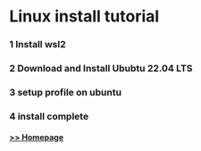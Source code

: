 # Linux install tutorial

### 1 Install wsl2

### 2 Download and Install Ububtu 22.04 LTS

### 3 setup profile on ubuntu

### 4 install complete

#### [>> Homepage](https://pkrittapon.github.io)
